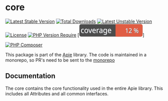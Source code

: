 # core

 [![Latest Stable Version](http://poser.pugx.org/apie/core/v)](https://packagist.org/packages/apie/core) [![Total Downloads](http://poser.pugx.org/apie/core/downloads)](https://packagist.org/packages/apie/core) [![Latest Unstable Version](http://poser.pugx.org/apie/core/v/unstable)](https://packagist.org/packages/apie/core) [![License](http://poser.pugx.org/apie/core/license)](https://packagist.org/packages/apie/core) [![PHP Version Require](http://poser.pugx.org/apie/core/require/php)](https://packagist.org/packages/apie/core) [![Code coverage](https://raw.githubusercontent.com/apie-lib/core/main/coverage_badge.svg)] 

[![PHP Composer](https://github.com/apie-lib/core/actions/workflows/php.yml/badge.svg?event=push)](https://github.com/apie-lib/core/actions/workflows/php.yml)

This package is part of the [Apie](https://github.com/apie-lib) library.
The code is maintained in a monorepo, so PR's need to be sent to the [monorepo](https://github.com/apie-lib/apie-lib-monorepo/pulls)

## Documentation
The core contains the core functionality used in the entire Apie library. This includes all Attributes and all common interfaces.
